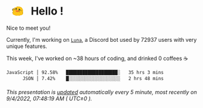 <h1>   <img src="./spoinky.gif" style="vertical-align:middle;" width="30px">   Hello ! </h1>

Nice to meet you!

Currently, I'm working on <a href='https://github.com/Asgarrrr/Luna'>`Luna`</a>, a Discord bot used by 72937 users with very unique features.

This week, I've worked on ~38 hours of coding, and drinked 0 coffees ☕

```
JavaScript │ 92.58%   ███████████████████░   35 hrs 3 mins
      JSON │ 7.42%    █░░░░░░░░░░░░░░░░░░░   2 hrs 48 mins
```

###### This presentation is [updated](https://github.com/Asgarrrr) automatically every 5 minute, most recently on 9/4/2022, 07:48:19 AM ( UTC±0 ).